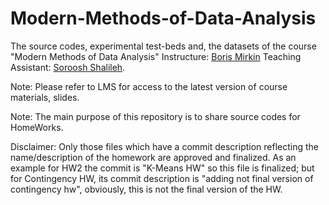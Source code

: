 # Modern-Methods-of-Data-Analysis


The source codes, experimental test-beds and, the datasets of the course
"Modern Methods of Data Analysis"
Instructure: [Boris Mirkin](https://www.hse.ru/en/staff/bmirkin)
Teaching Assistant: [Soroosh Shalileh](https://www.hse.ru/en/org/persons/316426865).

Note: Please refer to LMS for access to the latest version of course materials, slides.

Note: The main purpose of this repository is to share source codes for HomeWorks.

Disclaimer:  Only those files which have a commit description reflecting the name/description of the homework are approved and finalized. As an example for HW2 the commit is "K-Means HW" so this file is finalized; but for Contingency HW, its commit description is "adding not final version of contingency hw", obviously, this is not the final version of the HW.
